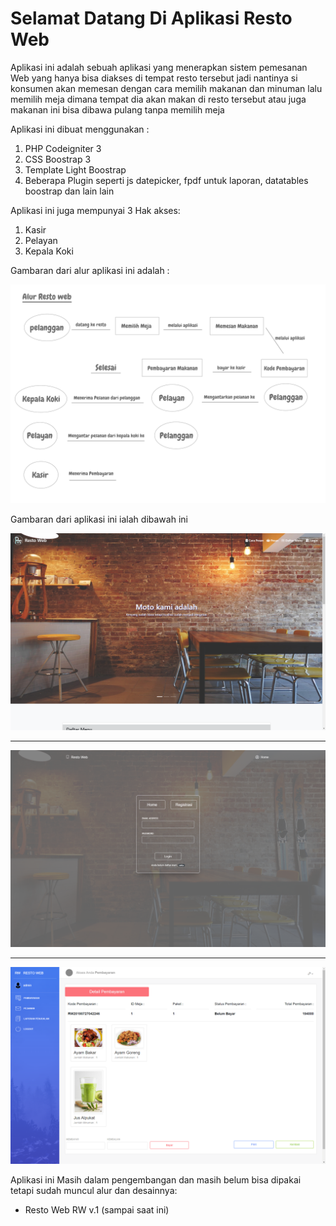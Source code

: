 # Selamat Datang Di Aplikasi Resto Web

Aplikasi ini adalah sebuah aplikasi yang menerapkan sistem pemesanan Web yang hanya bisa diakses di tempat resto tersebut
jadi nantinya si konsumen akan memesan dengan cara memilih makanan dan minuman lalu memilih meja dimana tempat dia akan makan
di resto tersebut atau juga makanan ini bisa dibawa pulang tanpa memilih meja


Aplikasi ini dibuat menggunakan :
  1. PHP Codeigniter 3
  2. CSS Boostrap 3
  3. Template Light Boostrap
  4. Beberapa Plugin seperti js datepicker, fpdf untuk laporan, datatables boostrap dan lain lain

Aplikasi ini juga mempunyai 3 Hak akses: 
  1. Kasir
  2. Pelayan
  3. Kepala Koki

Gambaran dari alur aplikasi ini adalah : 

<img src="images/alur-resto-web.png">

Gambaran dari aplikasi ini ialah dibawah ini

<img src="images/RW-1.png">
<br>
<hr>
<img src="images/RW-2.png">
<br>
<hr>
<img src="images/RW-3.png">

Aplikasi ini Masih dalam pengembangan dan masih belum bisa dipakai tetapi sudah muncul alur dan desainnya:
- Resto Web RW v.1 (sampai saat ini)
